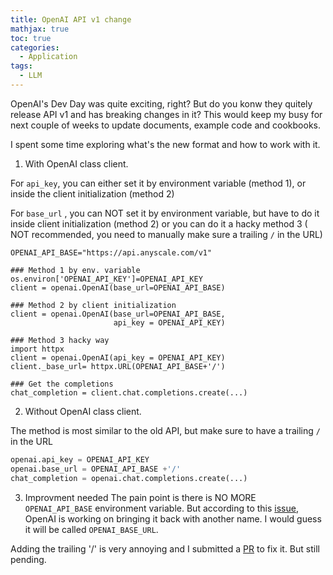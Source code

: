 ```yaml
---
title: OpenAI API v1 change
mathjax: true
toc: true
categories:
  - Application
tags:
  - LLM
---
```


OpenAI's Dev Day was quite exciting, right? But do you konw they quitely release API v1 and has breaking changes in it? This would keep my busy for next couple of weeks to update documents, example code and cookbooks.

I spent some time exploring what's the new format and how to work with it.   

1. With OpenAI class client.  

For `api_key`, you can either set it by environment variable (method 1), or inside the client initialization (method 2)  

For `base_url` , you can NOT set it by environment variable, but have to do it inside client initialization (method 2) or you can do it a hacky method 3 ( NOT recommended, you need to manually make sure a trailing `/` in the URL)
```
OPENAI_API_BASE="https://api.anyscale.com/v1"

### Method 1 by env. variable
os.environ['OPENAI_API_KEY']=OPENAI_API_KEY
client = openai.OpenAI(base_url=OPENAI_API_BASE)

### Method 2 by client initialization
client = openai.OpenAI(base_url=OPENAI_API_BASE,
                       api_key = OPENAI_API_KEY)

### Method 3 hacky way
import httpx
client = openai.OpenAI(api_key = OPENAI_API_KEY)
client._base_url= httpx.URL(OPENAI_API_BASE+'/')

### Get the completions
chat_completion = client.chat.completions.create(...)
```
2. Without OpenAI class client.  

The method is most similar to the old API, but make sure to have a trailing `/` in the URL
```python
openai.api_key = OPENAI_API_KEY
openai.base_url = OPENAI_API_BASE +'/'
chat_completion = openai.chat.completions.create(...)
```
3. Improvment needed
The pain point is there is NO MORE `OPENAI_API_BASE` environment variable. But according to this [issue](https://github.com/openai/openai-python/issues/745), OpenAI is working on bringing it back with another name. I would guess it will be called `OPENAI_BASE_URL`.  

Adding the trailing '/' is very annoying and I submitted a [PR](https://github.com/openai/openai-python/pull/780) to fix it. But still pending.
